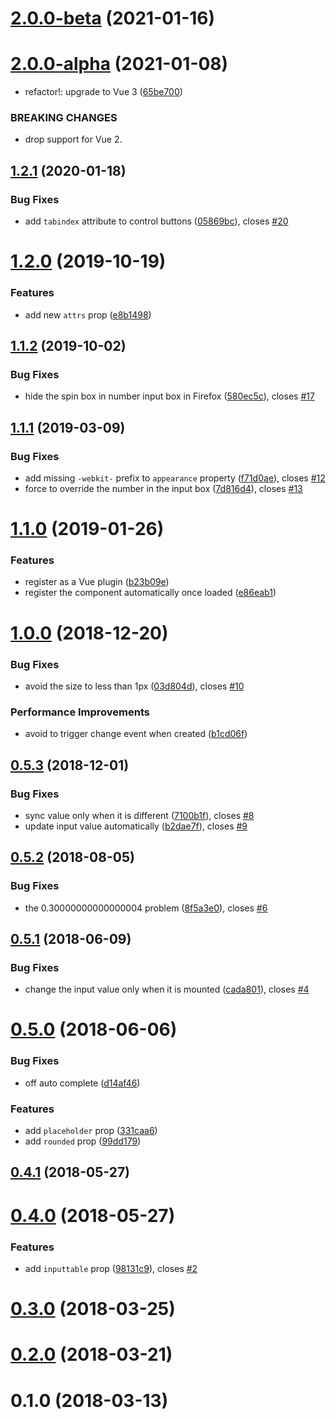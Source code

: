 # [2.0.0-beta](https://github.com/fengyuanchen/vue-number-input/compare/v2.0.0-alpha...v2.0.0-beta) (2021-01-16)



# [2.0.0-alpha](https://github.com/fengyuanchen/vue-number-input/compare/v1.2.1...v2.0.0-alpha) (2021-01-08)


* refactor!: upgrade to Vue 3 ([65be700](https://github.com/fengyuanchen/vue-number-input/commit/65be700df03c167abb347c546ba579035d59fc16))


### BREAKING CHANGES

* drop support for Vue 2.



## [1.2.1](https://github.com/fengyuanchen/vue-number-input/compare/v1.2.0...v1.2.1) (2020-01-18)


### Bug Fixes

* add `tabindex` attribute to control buttons ([05869bc](https://github.com/fengyuanchen/vue-number-input/commit/05869bcb058d06608085141b0260962b6f028262)), closes [#20](https://github.com/fengyuanchen/vue-number-input/issues/20)



# [1.2.0](https://github.com/fengyuanchen/vue-number-input/compare/v1.1.2...v1.2.0) (2019-10-19)


### Features

* add new `attrs` prop ([e8b1498](https://github.com/fengyuanchen/vue-number-input/commit/e8b1498fa485253392afe505c854f6967d6e5990))



## [1.1.2](https://github.com/fengyuanchen/vue-number-input/compare/v1.1.1...v1.1.2) (2019-10-02)


### Bug Fixes

* hide the spin box in number input box in Firefox ([580ec5c](https://github.com/fengyuanchen/vue-number-input/commit/580ec5c960c6b9bd4984631a1932321443673ba5)), closes [#17](https://github.com/fengyuanchen/vue-number-input/issues/17)



## [1.1.1](https://github.com/fengyuanchen/vue-number-input/compare/v1.1.0...v1.1.1) (2019-03-09)


### Bug Fixes

* add missing `-webkit-` prefix to `appearance` property ([f71d0ae](https://github.com/fengyuanchen/vue-number-input/commit/f71d0aeb2e6211e2b37dd66cc348fb035247c207)), closes [#12](https://github.com/fengyuanchen/vue-number-input/issues/12)
* force to override the number in the input box ([7d816d4](https://github.com/fengyuanchen/vue-number-input/commit/7d816d4ec7652160aae2b330e9502ce2e256fc9a)), closes [#13](https://github.com/fengyuanchen/vue-number-input/issues/13)



# [1.1.0](https://github.com/fengyuanchen/vue-number-input/compare/v1.0.0...v1.1.0) (2019-01-26)


### Features

* register as a Vue plugin ([b23b09e](https://github.com/fengyuanchen/vue-number-input/commit/b23b09ef0e14601f0bb8b673bd2313b77d6c2e28))
* register the component automatically once loaded ([e86eab1](https://github.com/fengyuanchen/vue-number-input/commit/e86eab1db441100f71e667e5edb297c1030f6830))



# [1.0.0](https://github.com/fengyuanchen/vue-number-input/compare/v0.5.3...v1.0.0) (2018-12-20)


### Bug Fixes

* avoid the size to less than 1px ([03d804d](https://github.com/fengyuanchen/vue-number-input/commit/03d804d418d1b21c971fe0e7df8a50cec2413bd9)), closes [#10](https://github.com/fengyuanchen/vue-number-input/issues/10)


### Performance Improvements

* avoid to trigger change event when created ([b1cd06f](https://github.com/fengyuanchen/vue-number-input/commit/b1cd06f901f5c2567e94cb3353f326514ac30ed0))



## [0.5.3](https://github.com/fengyuanchen/vue-number-input/compare/v0.5.2...v0.5.3) (2018-12-01)


### Bug Fixes

* sync value only when it is different ([7100b1f](https://github.com/fengyuanchen/vue-number-input/commit/7100b1f01923a9dd4e5927e181a6f1fb15ae8711)), closes [#8](https://github.com/fengyuanchen/vue-number-input/issues/8)
* update input value automatically ([b2dae7f](https://github.com/fengyuanchen/vue-number-input/commit/b2dae7f5358914d9e863b2a0604eaa2201ed7b1d)), closes [#9](https://github.com/fengyuanchen/vue-number-input/issues/9)



## [0.5.2](https://github.com/fengyuanchen/vue-number-input/compare/v0.5.1...v0.5.2) (2018-08-05)


### Bug Fixes

* the 0.30000000000000004 problem ([8f5a3e0](https://github.com/fengyuanchen/vue-number-input/commit/8f5a3e0f63ed46417fa80d597aa7c246fde65ba4)), closes [#6](https://github.com/fengyuanchen/vue-number-input/issues/6)



## [0.5.1](https://github.com/fengyuanchen/vue-number-input/compare/v0.5.0...v0.5.1) (2018-06-09)


### Bug Fixes

* change the input value only when it is mounted ([cada801](https://github.com/fengyuanchen/vue-number-input/commit/cada8012e9428e633188eab93b19cff6e35f8f17)), closes [#4](https://github.com/fengyuanchen/vue-number-input/issues/4)



# [0.5.0](https://github.com/fengyuanchen/vue-number-input/compare/v0.4.1...v0.5.0) (2018-06-06)


### Bug Fixes

* off auto complete ([d14af46](https://github.com/fengyuanchen/vue-number-input/commit/d14af4611b182615298e841db5806e00fac34615))


### Features

* add `placeholder` prop ([331caa6](https://github.com/fengyuanchen/vue-number-input/commit/331caa6a2a1828043a0df778ddd175cd63dce5c1))
* add `rounded` prop ([99dd179](https://github.com/fengyuanchen/vue-number-input/commit/99dd179d8e9b0438e867248e540d6f2a737a225d))



## [0.4.1](https://github.com/fengyuanchen/vue-number-input/compare/v0.4.0...v0.4.1) (2018-05-27)



# [0.4.0](https://github.com/fengyuanchen/vue-number-input/compare/v0.3.0...v0.4.0) (2018-05-27)


### Features

* add `inputtable` prop ([98131c9](https://github.com/fengyuanchen/vue-number-input/commit/98131c9d6890b7a0a4aa4f41b13891a766054f2e)), closes [#2](https://github.com/fengyuanchen/vue-number-input/issues/2)



# [0.3.0](https://github.com/fengyuanchen/vue-number-input/compare/v0.2.0...v0.3.0) (2018-03-25)



# [0.2.0](https://github.com/fengyuanchen/vue-number-input/compare/v0.1.0...v0.2.0) (2018-03-21)



# 0.1.0 (2018-03-13)



